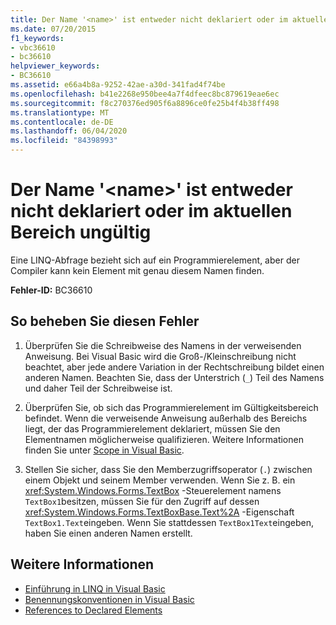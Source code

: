 ```yaml
---
title: Der Name '<name>' ist entweder nicht deklariert oder im aktuellen Bereich ungültig
ms.date: 07/20/2015
f1_keywords:
- vbc36610
- bc36610
helpviewer_keywords:
- BC36610
ms.assetid: e66a4b8a-9252-42ae-a30d-341fad4f74be
ms.openlocfilehash: b41e2268e950bee4a7f4dfeec8bc879619eae6ec
ms.sourcegitcommit: f8c270376ed905f6a8896ce0fe25b4f4b38ff498
ms.translationtype: MT
ms.contentlocale: de-DE
ms.lasthandoff: 06/04/2020
ms.locfileid: "84398993"
---
```

# <a name="name-name-is-either-not-declared-or-not-in-the-current-scope"></a>Der Name '\<name>' ist entweder nicht deklariert oder im aktuellen Bereich ungültig
Eine LINQ-Abfrage bezieht sich auf ein Programmierelement, aber der Compiler kann kein Element mit genau diesem Namen finden.  
  
 **Fehler-ID:** BC36610  
  
## <a name="to-correct-this-error"></a>So beheben Sie diesen Fehler  
  
1. Überprüfen Sie die Schreibweise des Namens in der verweisenden Anweisung. Bei Visual Basic wird die Groß-/Kleinschreibung nicht beachtet, aber jede andere Variation in der Rechtschreibung bildet einen anderen Namen. Beachten Sie, dass der Unterstrich (`_`) Teil des Namens und daher Teil der Schreibweise ist.  
  
2. Überprüfen Sie, ob sich das Programmierelement im Gültigkeitsbereich befindet. Wenn die verweisende Anweisung außerhalb des Bereichs liegt, der das Programmierelement deklariert, müssen Sie den Elementnamen möglicherweise qualifizieren. Weitere Informationen finden Sie unter [Scope in Visual Basic](../programming-guide/language-features/declared-elements/scope.md).  
  
3. Stellen Sie sicher, dass Sie den Memberzugriffsoperator (`.`) zwischen einem Objekt und seinem Member verwenden. Wenn Sie z. B. ein <xref:System.Windows.Forms.TextBox> -Steuerelement namens `TextBox1`besitzen, müssen Sie für den Zugriff auf dessen <xref:System.Windows.Forms.TextBoxBase.Text%2A> -Eigenschaft `TextBox1.Text`eingeben. Wenn Sie stattdessen `TextBox1Text`eingeben, haben Sie einen anderen Namen erstellt.  
  
## <a name="see-also"></a>Weitere Informationen

- [Einführung in LINQ in Visual Basic](../programming-guide/language-features/linq/introduction-to-linq.md)
- [Benennungskonventionen in Visual Basic](../programming-guide/program-structure/naming-conventions.md)
- [References to Declared Elements](../programming-guide/language-features/declared-elements/references-to-declared-elements.md)
